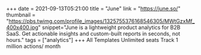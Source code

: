 +++
date = 2021-09-13T05:21:00
title = "June"
link = "https://june.so/"
thumbnail = "https://pbs.twimg.com/profile_images/1325755376168546305/MWtGzxMf_400x400.jpg"
snippet="June is a lightweight product analytics for B2B SaaS. Get actionable insights and custom-built reports in seconds, not hours."
tags = ["analytics"]
+++
All Templates
Unlimited seats
Track 1 million actions/ month
